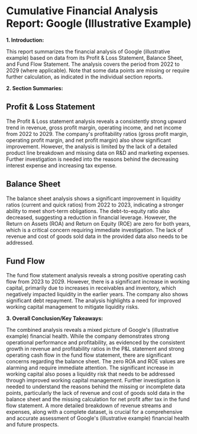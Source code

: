 # Cumulative Financial Analysis Report: Google (Illustrative Example)

**1. Introduction:**

This report summarizes the financial analysis of Google (illustrative example) based on data from its Profit & Loss Statement, Balance Sheet, and Fund Flow Statement.  The analysis covers the period from 2022 to 2029 (where applicable).  Note that some data points are missing or require further calculation, as indicated in the individual section reports.

**2. Section Summaries:**

## Profit & Loss Statement

The Profit & Loss statement analysis reveals a consistently strong upward trend in revenue, gross profit margin, operating income, and net income from 2022 to 2029.  The company's profitability ratios (gross profit margin, operating profit margin, and net profit margin) also show significant improvement.  However, the analysis is limited by the lack of a detailed product line breakdown and missing data on R&D and marketing expenses.  Further investigation is needed into the reasons behind the decreasing interest expense and increasing tax expense.

## Balance Sheet

The balance sheet analysis shows a significant improvement in liquidity ratios (current and quick ratios) from 2022 to 2023, indicating a stronger ability to meet short-term obligations.  The debt-to-equity ratio also decreased, suggesting a reduction in financial leverage.  However, the Return on Assets (ROA) and Return on Equity (ROE) are zero for both years, which is a critical concern requiring immediate investigation.  The lack of revenue and cost of goods sold data in the provided data also needs to be addressed.

## Fund Flow

The fund flow statement analysis reveals a strong positive operating cash flow from 2023 to 2029.  However, there is a significant increase in working capital, primarily due to increases in receivables and inventory, which negatively impacted liquidity in the earlier years.  The company also shows significant debt repayment.  The analysis highlights a need for improved working capital management to mitigate liquidity risks.


**3. Overall Conclusion/Key Takeaways:**

The combined analysis reveals a mixed picture of Google's (illustrative example) financial health. While the company demonstrates strong operational performance and profitability, as evidenced by the consistent growth in revenue and profitability ratios in the P&L statement and strong operating cash flow in the fund flow statement, there are significant concerns regarding the balance sheet.  The zero ROA and ROE values are alarming and require immediate attention.  The significant increase in working capital also poses a liquidity risk that needs to be addressed through improved working capital management.  Further investigation is needed to understand the reasons behind the missing or incomplete data points, particularly the lack of revenue and cost of goods sold data in the balance sheet and the missing calculation for net profit after tax in the fund flow statement.  A more detailed breakdown of revenue streams and expenses, along with a complete dataset, is crucial for a comprehensive and accurate assessment of Google's (illustrative example) financial health and future prospects.